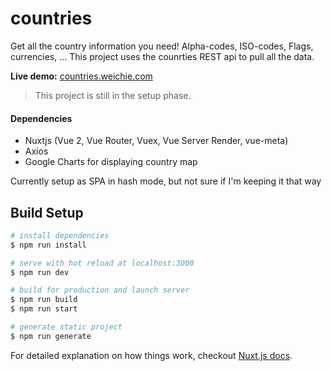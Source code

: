# countries

Get all the country information you need! Alpha-codes, ISO-codes, Flags, currencies, ... This project uses the counrties REST api to pull all the data.

**Live demo:** [countries.weichie.com](https://countries.weichie.com/)

> This project is still in the setup phase.

#### Dependencies
- Nuxtjs (Vue 2, Vue Router, Vuex, Vue Server Render, vue-meta)
- Axios
- Google Charts for displaying country map

Currently setup as SPA in hash mode, but not sure if I'm keeping it that way

## Build Setup

``` bash
# install dependencies
$ npm run install

# serve with hot reload at localhost:3000
$ npm run dev

# build for production and launch server
$ npm run build
$ npm run start

# generate static project
$ npm run generate
```

For detailed explanation on how things work, checkout [Nuxt.js docs](https://nuxtjs.org).
